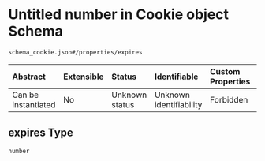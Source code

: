 # Untitled number in Cookie object Schema

```txt
schema_cookie.json#/properties/expires
```



| Abstract            | Extensible | Status         | Identifiable            | Custom Properties | Additional Properties | Access Restrictions | Defined In                                                                        |
| :------------------ | :--------- | :------------- | :---------------------- | :---------------- | :-------------------- | :------------------ | :-------------------------------------------------------------------------------- |
| Can be instantiated | No         | Unknown status | Unknown identifiability | Forbidden         | Allowed               | none                | [schema\_cookie.json\*](../lib/schemas/schema_cookie.json "open original schema") |

## expires Type

`number`
